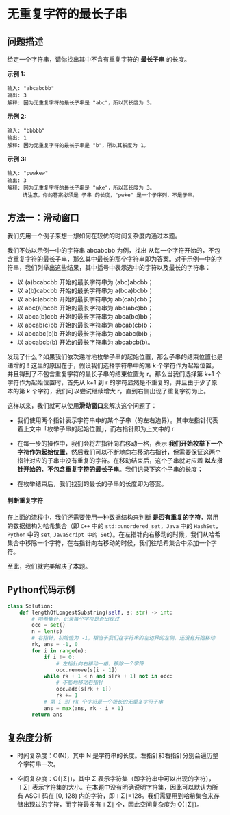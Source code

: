 # 无重复字符的最长子串
## 问题描述
给定一个字符串，请你找出其中不含有重复字符的 **最长子串** 的长度。

**示例 1:**
```
输入: "abcabcbb"
输出: 3 
解释: 因为无重复字符的最长子串是 "abc"，所以其长度为 3。
```
**示例 2:**
```
输入: "bbbbb"
输出: 1
解释: 因为无重复字符的最长子串是 "b"，所以其长度为 1。
```
**示例 3:**
```
输入: "pwwkew"
输出: 3
解释: 因为无重复字符的最长子串是 "wke"，所以其长度为 3。
     请注意，你的答案必须是 子串 的长度，"pwke" 是一个子序列，不是子串。
```
## 方法一：滑动窗口
我们先用一个例子来想一想如何在较优的时间复杂度内通过本题。

我们不妨以示例一中的字符串 abcabcbb 为例，找出 从每一个字符开始的，不包含重复字符的最长子串，那么其中最长的那个字符串即为答案。对于示例一中的字符串，我们列举出这些结果，其中括号中表示选中的字符以及最长的字符串：

+ 以 (a)bcabcbb 开始的最长字符串为 (abc)abcbb；
+ 以 a(b)cabcbb 开始的最长字符串为 a(bca)bcbb；
+ 以 ab(c)abcbb 开始的最长字符串为 ab(cab)cbb；
+ 以 abc(a)bcbb 开始的最长字符串为 abc(abc)bb；
+ 以 abca(b)cbb 开始的最长字符串为 abca(bc)bb；
+ 以 abcab(c)bb 开始的最长字符串为 abcab(cb)b；
+ 以 abcabc(b)b 开始的最长字符串为 abcabc(b)b；
+ 以 abcabcb(b) 开始的最长字符串为 abcabcb(b)。

发现了什么？如果我们依次递增地枚举子串的起始位置，那么子串的结束位置也是递增的！这里的原因在于，假设我们选择字符串中的第 k 个字符作为起始位置，并且得到了不包含重复字符的最长子串的结束位置为 r。那么当我们选择第 k+1 个字符作为起始位置时，首先从 k+1 到 r 的字符显然是不重复的，并且由于少了原本的第 k 个字符，我们可以尝试继续增大 r，直到右侧出现了重复字符为止。

这样以来，我们就可以使用**滑动窗口**来解决这个问题了：

+ 我们使用两个指针表示字符串中的某个子串（的左右边界）。其中左指针代表着上文中「枚举子串的起始位置」，而右指针即为上文中的 r

+ 在每一步的操作中，我们会将左指针向右移动一格，表示 **我们开始枚举下一个字符作为起始位置**，然后我们可以不断地向右移动右指针，但需要保证这两个指针对应的子串中没有重复的字符。在移动结束后，这个子串就对应着 **以左指针开始的**，**不包含重复字符的最长子串**。我们记录下这个子串的长度；

+ 在枚举结束后，我们找到的最长的子串的长度即为答案。

#### 判断重复字符

在上面的流程中，我们还需要使用一种数据结构来判断 **是否有重复的字符**，常用的数据结构为哈希集合（即 ```C++``` 中的 ```std::unordered_set```，```Java``` 中的 ```HashSet```，```Python``` 中的 ```set```, ```JavaScript 中的 Set```）。在左指针向右移动的时候，我们从哈希集合中移除一个字符，在右指针向右移动的时候，我们往哈希集合中添加一个字符。

至此，我们就完美解决了本题。

## Python代码示例
```python
class Solution:
    def lengthOfLongestSubstring(self, s: str) -> int:
        # 哈希集合，记录每个字符是否出现过
        occ = set()
        n = len(s)
        # 右指针，初始值为 -1，相当于我们在字符串的左边界的左侧，还没有开始移动
        rk, ans = -1, 0
        for i in range(n):
            if i != 0:
                # 左指针向右移动一格，移除一个字符
                occ.remove(s[i - 1])
            while rk + 1 < n and s[rk + 1] not in occ:
                # 不断地移动右指针
                occ.add(s[rk + 1])
                rk += 1
            # 第 i 到 rk 个字符是一个极长的无重复字符子串
            ans = max(ans, rk - i + 1)
        return ans
```
## 复杂度分析

+ 时间复杂度：O(N)，其中 N 是字符串的长度。左指针和右指针分别会遍历整个字符串一次。

+ 空间复杂度：O(∣Σ∣)，其中 Σ 表示字符集（即字符串中可以出现的字符），∣Σ∣ 表示字符集的大小。在本题中没有明确说明字符集，因此可以默认为所有 ASCII 码在 [0, 128) 内的字符，即∣Σ∣=128。我们需要用到哈希集合来存储出现过的字符，而字符最多有∣Σ∣ 个，因此空间复杂度为 O(∣Σ∣)。
